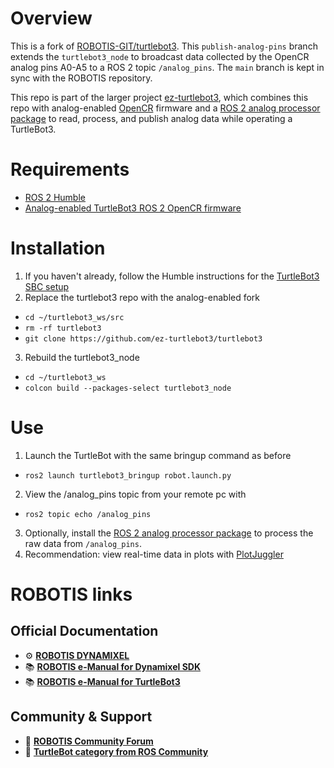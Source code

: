 # Overview
This is a fork of [ROBOTIS-GIT/turtlebot3](https://github.com/ROBOTIS-GIT/turtlebot3). This `publish-analog-pins` branch extends the `turtlebot3_node` to broadcast data collected by the OpenCR analog pins A0-A5 to a ROS 2 topic `/analog_pins`. The `main` branch is kept in sync with the ROBOTIS repository.

This repo is part of the larger project [ez-turtlebot3](https://github.com/ez-turtlebot3/ez-turtlebot3), which combines this repo with analog-enabled [OpenCR](https://github.com/ez-turtlebot3/OpenCR) firmware and a [ROS 2 analog processor package](https://github.com/ez-turtlebot3/ez_analog_processor/branches) to read, process, and publish analog data while operating a TurtleBot3.
 
# Requirements
* [ROS 2 Humble](https://docs.ros.org/en/humble/index.html)
* [Analog-enabled TurtleBot3 ROS 2 OpenCR firmware](https://github.com/ez-turtlebot3/OpenCR)

# Installation
1. If you haven't already, follow the Humble instructions for the [TurtleBot3 SBC setup](https://emanual.robotis.com/docs/en/platform/turtlebot3/sbc_setup/#sbc-setup)
2. Replace the turtlebot3 repo with the analog-enabled fork
  * `cd ~/turtlebot3_ws/src`
  * `rm -rf turtlebot3`
  * `git clone https://github.com/ez-turtlebot3/turtlebot3`
3. Rebuild the turtlebot3_node
  * `cd ~/turtlebot3_ws`
  * `colcon build --packages-select turtlebot3_node`

# Use
1. Launch the TurtleBot with the same bringup command as before
  * `ros2 launch turtlebot3_bringup robot.launch.py`
2. View the /analog_pins topic from your remote pc with
  * `ros2 topic echo /analog_pins`
3. Optionally, install the [ROS 2 analog processor package](https://github.com/ez-turtlebot3/ez_analog_processor/branches) to process the raw data from `/analog_pins`.
4. Recommendation: view real-time data in plots with [PlotJuggler](https://github.com/facontidavide/PlotJuggler)

# ROBOTIS links
## Official Documentation
- ⚙️ **[ROBOTIS DYNAMIXEL](https://dynamixel.com/)**
- 📚 **[ROBOTIS e-Manual for Dynamixel SDK](http://emanual.robotis.com/docs/en/software/dynamixel/dynamixel_sdk/overview/)**
- 📚 **[ROBOTIS e-Manual for TurtleBot3](http://turtlebot3.robotis.com/)**

## Community & Support
- 💬 **[ROBOTIS Community Forum](https://forum.robotis.com/)**
- 💬 **[TurtleBot category from ROS Community](https://discourse.ros.org/c/turtlebot/)**
